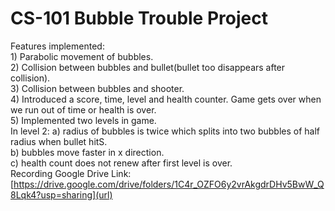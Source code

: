 # CS-101 Bubble Trouble Project

Features implemented:
<br />  1) Parabolic movement of bubbles.
<br />  2) Collision between bubbles and bullet(bullet too disappears after collision).
<br />  3) Collision between bubbles and shooter.
<br />  4) Introduced a score, time, level and health counter. Game gets over when we run out of time or health is over.
<br />  5) Implemented two levels in game.
<br />  In level 2: a) radius of bubbles is twice which splits into two bubbles of half radius when bullet hitS.
<br />              b) bubbles move faster in x direction.
<br />              c) health count does not renew after first level is over.
<br />  Recording Google Drive Link: [https://drive.google.com/drive/folders/1C4r_OZFO6y2vrAkgdrDHv5BwW_Q8Lqk4?usp=sharing](url)
